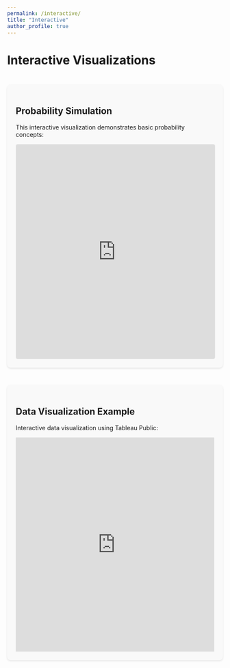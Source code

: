 ```yaml
---
permalink: /interactive/
title: "Interactive"
author_profile: true
---
```


<div class="interactive-container">
  <h1>Interactive Visualizations</h1>
  
  <div class="section">
    <h2>Probability Simulation</h2>
    <p>This interactive visualization demonstrates basic probability concepts:</p>
    <iframe src="https://www.geogebra.org/material/iframe/id/urhdvnqt/width/800/height/500/border/888888/sfsb/true/smb/false/stb/false/stbh/false/ai/false/asb/false/sri/false/rc/false/ld/false/sdz/false/ctl/false" width="100%" height="500px" style="border: 1px solid #e4e4e4;border-radius: 4px;" frameborder="0"></iframe>
  </div>
  
  <div class="section">
    <h2>Data Visualization Example</h2>
    <p>Interactive data visualization using Tableau Public:</p>
    <div class='tableauPlaceholder' style='width: 100%; height: 500px;'>
      <iframe src="https://public.tableau.com/views/COVID-19GlobalVaccineTracker/GlobalVaccineTracker?:language=en&:embed=y&:embed_code_version=3&:loadOrderID=0&:display_count=y&publish=yes&:origin=viz_share_link&:showVizHome=no" style="width:100%; height:500px;" frameborder="0"></iframe>
    </div>
  </div>
</div>

<style>
  .interactive-container {
    max-width: 900px;
    margin: 0 auto;
  }
  
  .section {
    margin: 40px 0;
    padding: 20px;
    background-color: #f9f9f9;
    border-radius: 8px;
    box-shadow: 0 2px 4px rgba(0,0,0,0.1);
  }
</style> 